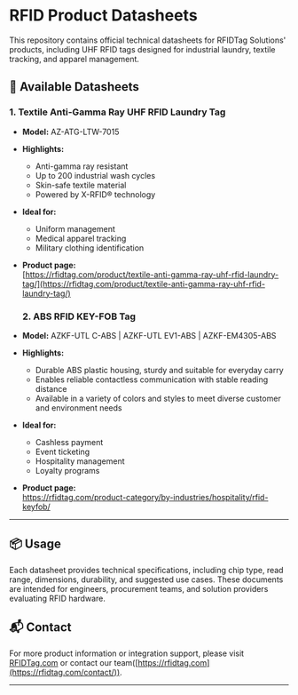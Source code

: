 # RFID Product Datasheets

This repository contains official technical datasheets for RFIDTag Solutions' products, including UHF RFID tags designed for industrial laundry, textile tracking, and apparel management.

## 📄 Available Datasheets

### 1. Textile Anti-Gamma Ray UHF RFID Laundry Tag

- **Model:** AZ-ATG-LTW-7015  
- **Highlights:**  
  - Anti-gamma ray resistant  
  - Up to 200 industrial wash cycles  
  - Skin-safe textile material  
  - Powered by X-RFID® technology  
- **Ideal for:**  
  - Uniform management  
  - Medical apparel tracking  
  - Military clothing identification  
- **Product page:**  
  [https://rfidtag.com/product/textile-anti-gamma-ray-uhf-rfid-laundry-tag/](https://rfidtag.com/product/textile-anti-gamma-ray-uhf-rfid-laundry-tag/)

  ### 2. ABS RFID KEY-FOB Tag

- **Model:** AZKF-UTL C-ABS | AZKF-UTL EV1-ABS | AZKF-EM4305-ABS
- **Highlights:**  
  - Durable ABS plastic housing, sturdy and suitable for everyday carry  
  - Enables reliable contactless communication with stable reading distance  
  - Available in a variety of colors and styles to meet diverse customer and environment needs  
- **Ideal for:**  
  - Cashless payment 
  - Event ticketing  
  - Hospitality management
  - Loyalty programs 
- **Product page:**  
 https://rfidtag.com/product-category/by-industries/hospitality/rfid-keyfob/

---

## 📦 Usage

Each datasheet provides technical specifications, including chip type, read range, dimensions, durability, and suggested use cases. These documents are intended for engineers, procurement teams, and solution providers evaluating RFID hardware.


## 📬 Contact

For more product information or integration support, please visit [RFIDTag.com](https://rfidtag.com) or contact our team([https://rfidtag.com](https://rfidtag.com/contact/)).

---
